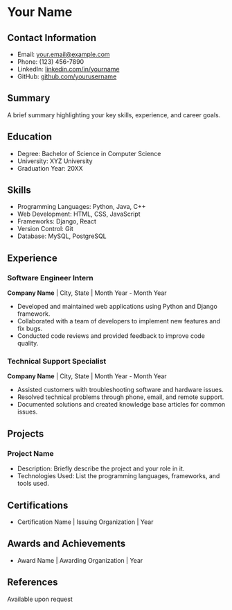 # Your Name

## Contact Information
- Email: your.email@example.com
- Phone: (123) 456-7890
- LinkedIn: [linkedin.com/in/yourname](https://www.linkedin.com/in/yourname)
- GitHub: [github.com/yourusername](https://github.com/yourusername)

## Summary
A brief summary highlighting your key skills, experience, and career goals.

## Education
- Degree: Bachelor of Science in Computer Science
- University: XYZ University
- Graduation Year: 20XX

## Skills
- Programming Languages: Python, Java, C++
- Web Development: HTML, CSS, JavaScript
- Frameworks: Django, React
- Version Control: Git
- Database: MySQL, PostgreSQL

## Experience
### Software Engineer Intern
**Company Name** | City, State | Month Year - Month Year
- Developed and maintained web applications using Python and Django framework.
- Collaborated with a team of developers to implement new features and fix bugs.
- Conducted code reviews and provided feedback to improve code quality.

### Technical Support Specialist
**Company Name** | City, State | Month Year - Month Year
- Assisted customers with troubleshooting software and hardware issues.
- Resolved technical problems through phone, email, and remote support.
- Documented solutions and created knowledge base articles for common issues.

## Projects
### Project Name
- Description: Briefly describe the project and your role in it.
- Technologies Used: List the programming languages, frameworks, and tools used.

## Certifications
- Certification Name | Issuing Organization | Year

## Awards and Achievements
- Award Name | Awarding Organization | Year

## References
Available upon request